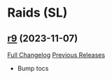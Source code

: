 # <DBM Mod> Raids (SL)

## [r9](https://github.com/DeadlyBossMods/DBM-Shadowlands/tree/r9) (2023-11-07)
[Full Changelog](https://github.com/DeadlyBossMods/DBM-Shadowlands/compare/r8...r9) [Previous Releases](https://github.com/DeadlyBossMods/DBM-Shadowlands/releases)

- Bump tocs  
